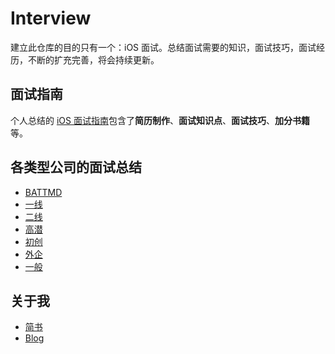 # Interview
建立此仓库的目的只有一个：iOS 面试。总结面试需要的知识，面试技巧，面试经历，不断的扩充完善，将会持续更新。

## 面试指南
个人总结的 [iOS 面试指南](https://github.com/YAANNZ/Interview/blob/master/guide.md)包含了**简历制作**、**面试知识点**、**面试技巧**、**加分书籍**等。

## 各类型公司的面试总结
* [BATTMD](https://github.com/YAANNZ/Interview/blob/master/BATTMD.md)
* [一线](https://github.com/YAANNZ/Interview/blob/master/experience/一线.md)
* [二线](https://github.com/YAANNZ/Interview/blob/master/experience/二线.md)
* [高潜](https://github.com/YAANNZ/Interview/blob/master/experience/高潜.md)
* [初创](https://github.com/YAANNZ/Interview/blob/master/experience/初创.md)
* [外企](https://github.com/YAANNZ/Interview/blob/master/experience/外企.md)
* [一般](https://github.com/YAANNZ/Interview/blob/master/experience/一般.md)

## 关于我
* [简书](https://www.jianshu.com/u/8ee283b782bd)
* [Blog](http://zynlo.xyz)
